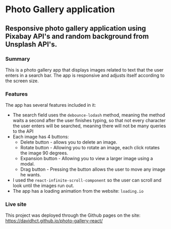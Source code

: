 # Photo Gallery application

## Responsive photo gallery application using Pixabay API's and random background from Unsplash API's.

### Summary

This is a photo gallery app that displays images related to text that the user enters in a search bar.
The app is responsive and adjusts itself according to the screen size.

### Features

The app has several features included in it:

- The search field uses the `debounce-lodash` method, meaning the method waits a second after the user finishes typing, so that not every character the user enters will be searched, meaning there will not be many queries to the API
- Each image has 4 buttons:
  - Delete button - allows you to delete an image.
  - Rotate button - Allowing you to rotate an image, each click rotates the image 90 degrees.
  - Expansion button - Allowing you to view a larger image using a modal.
  - Drag button - Pressing the button allows the user to move any image he wants.
- I used the `react-infinite-scroll-component` so the user can scroll and look until the images run out.
- The app has a loading animation from the website: `loading.io`

### Live site

This project was deployed through the Github pages on the site: https://davidhct.github.io/photo-gallery-react/
